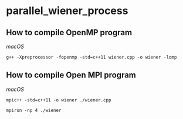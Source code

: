 # parallel_wiener_process

## How to compile OpenMP program
*macOS*
```
g++ -Xpreprocessor -fopenmp -std=c++11 wiener.cpp -o wiener -lomp
```

## How to compile Open MPI program
*macOS*
```
mpic++ -std=c++11 -o wiener ./wiener.cpp

mpirun -np 4 ./wiener